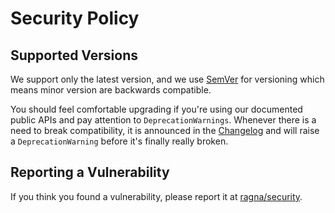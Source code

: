 # Security Policy

## Supported Versions

We support only the latest version, and we use [SemVer](https://calver.org/) for versioning which means minor version are backwards compatible.

You should feel comfortable upgrading if you're using our documented public APIs and pay attention to `DeprecationWarnings`. Whenever there is a need to break compatibility, it is announced in the [Changelog](docs/references/changelog.md) and will raise a `DeprecationWarning` before it's finally really broken.

## Reporting a Vulnerability

If you think you found a vulnerability, please report it at [ragna/security](https://github.com/Quansight/ragna/security).

